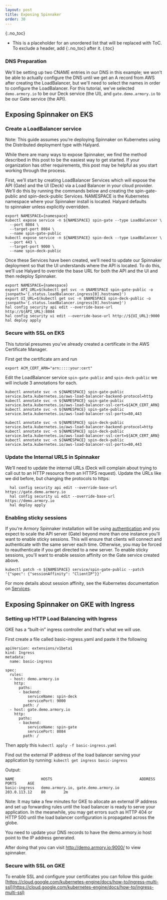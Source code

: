 ```yaml
---
layout: post
title: Exposing Spinnaker
order: 30
---
```

{:.no_toc}
* This is a placeholder for an unordered list that will be replaced with ToC. To exclude a header, add {:.no_toc} after it.
{:toc}

### DNS Preparation

We'll be setting up two CNAME entries in our DNS in this example; we won't be
able to actually configure the DNS until we get an A record from AWS after
creating the LoadBalancer, but we'll need to select the names in order to configure
the LoadBalancer.  For this tutorial, we've selected `demo.armory.io` to be
our Deck service (the UI), and `gate.demo.armory.io` to be our Gate service
(the API).

## Exposing Spinnaker on EKS
### Create a LoadBalancer service

Note: This guide assumes you’re deploying Spinnaker on Kubernetes using the Distributed deployment type with Halyard.

While there are many ways to expose Spinnaker, we find the method described in this post to be the easiest way to get started. If your organization has other requirements, this post may be helpful as you start working through the process.

First, we’ll start by creating LoadBalancer Services which will expose the API (Gate) and the UI (Deck) via a Load Balancer in your cloud provider. We’ll do this by running the commands below and creating the spin-gate-public and spin-deck-public Services.
NAMESPACE is the Kubernetes namespace where your Spinnaker install is located. Halyard defaults to spinnaker unless explicitly overridden.

```
export NAMESPACE={namespace}
kubectl expose service -n ${NAMESPACE} spin-gate --type LoadBalancer \
  --port 8084 \
  --target-port 8084 \
  --name spin-gate-public
kubectl expose service -n ${NAMESPACE} spin-deck --type LoadBalancer \
  --port 443 \
  --target-port 9000 \
  --name spin-deck-public
```

Once these Services have been created, we’ll need to update our Spinnaker deployment so that the UI understands where the API is located. To do this, we’ll use Halyard to override the base URL for both the API and the UI and then redeploy Spinnaker.

```
export NAMESPACE={namespace}
export API_URL=$(kubectl get svc -n $NAMESPACE spin-gate-public -o jsonpath='{.status.loadBalancer.ingress[0].hostname}')
export UI_URL=$(kubectl get svc -n $NAMESPACE spin-deck-public -o jsonpath='{.status.loadBalancer.ingress[0].hostname}')
hal config security api edit --override-base-url http://${API_URL}:8084
hal config security ui edit --override-base-url http://${UI_URL}:9000
hal deploy apply
```

### Secure with SSL on EKS

This tutorial presumes you've already created a certificate in the AWS Certificate Manager.

First get the certificate arn and run
```
export ACM_CERT_ARN="arn:::::your:cert"
```

Edit the LoadBalancer service `spin-gate-public` and  `spin-deck-public` we will include 3 annotations for each.

```
kubectl annotate svc -n ${NAMESPACE} spin-gate-public service.beta.kubernetes.io/aws-load-balancer-backend-protocol=http
kubectl annotate svc -n ${NAMESPACE} spin-gate-public service.beta.kubernetes.io/aws-load-balancer-ssl-cert=${ACM_CERT_ARN}
kubectl annotate svc -n ${NAMESPACE} spin-gate-public service.beta.kubernetes.io/aws-load-balancer-ssl-ports=80,443

kubectl annotate svc -n ${NAMESPACE} spin-deck-public service.beta.kubernetes.io/aws-load-balancer-backend-protocol=http
kubectl annotate svc -n ${NAMESPACE} spin-deck-public service.beta.kubernetes.io/aws-load-balancer-ssl-cert=${ACM_CERT_ARN}
kubectl annotate svc -n ${NAMESPACE} spin-deck-public service.beta.kubernetes.io/aws-load-balancer-ssl-ports=80,443
```

### Update the Internal URLS in Spinnaker
We’ll need to update the internal URLs (Deck will complain about trying to call out to an HTTP resource from an HTTPS request). Update the URLs like we did before, but changing the protocols to https:

```
  hal config security api edit --override-base-url https://gate.demo.armory.io
  hal config security ui edit --override-base-url https://demo.armory.io
  hal deploy apply
```


### Enabling sticky sessions

If you're Armory Spinnaker installation will be using [authentication](https://docs.armory.io/install-guide/auth/) and you expect to scale the API server (Gate) beyond more than one instance you'll want to enable sticky sessions. This will ensure that clients will connect and authenticate with the same server each time. Otherwise, you may be forced to reauthenticate if you get directed to a new server. To enable sticky sessions, you'll want to enable session affinity on the Gate service created above.

```
kubectl patch -n ${NAMESPACE} service/spin-gate-public --patch '{"spec": {"sessionAffinity": "ClientIP"}}'
```

For more details about session affinity, see the Kubernetes documentation on [Services](https://kubernetes.io/docs/concepts/services-networking/service/).


## Exposing Spinnaker on GKE with Ingress
### Setting up HTTP Load Balancing with Ingress

GKE has a “built-in” ingress controller and that's what we will use.

First create a file called basic-ingress.yaml and paste it the following

```
apiVersion: extensions/v1beta1
kind: Ingress
metadata:
  name: basic-ingress

spec:
  rules:
  - host: demo.armory.io
    http:
      paths:
      - backend:
          serviceName: spin-deck
          servicePort: 9000
        path: /
  - host: gate.demo.armory.io
    http:
      paths:
      - backend:
          serviceName: spin-gate
          servicePort: 8084
        path: /
```

Then apply this
`kubectl apply -f basic-ingress.yaml`

Find out the external IP address of the load balancer serving your application by running:
`kubectl get ingress basic-ingress`


Output:

```
NAME            HOSTS                                       ADDRESS         PORTS     AGE
basic-ingress   demo.armory.io, gate.demo.armory.io         203.0.113.12    80        2m
```

Note: It may take a few minutes for GKE to allocate an external IP address and set up forwarding rules until the load balancer is ready to serve your application. In the meanwhile, you may get errors such as HTTP 404 or HTTP 500 until the load balancer configuration is propagated across the globe.

You need to update your DNS records to have the demo.armory.io host point to the IP address generated.

After doing that you can visit http://demo.armory.io:9000/ to view spinnaker.

### Secure with SSL on GKE
To enable SSL and configure your certificates you can follow this guide:
[https://cloud.google.com/kubernetes-engine/docs/how-to/ingress-multi-ssl](https://cloud.google.com/kubernetes-engine/docs/how-to/ingress-multi-ssl)
